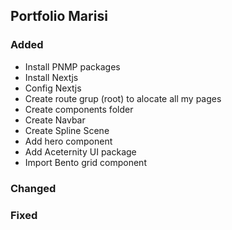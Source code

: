 ## Portfolio Marisi 


### Added
- Install PNMP packages
- Install Nextjs 
- Config Nextjs
- Create route grup (root) to alocate all my pages
- Create components folder
- Create Navbar
- Create Spline Scene
- Add hero component
- Add Aceternity UI package
- Import Bento grid component

### Changed

### Fixed